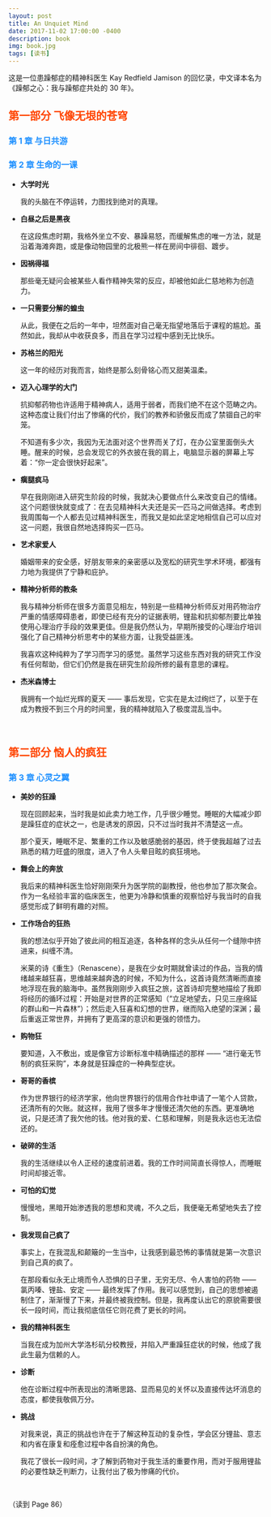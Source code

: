```yaml
---
layout: post
title: An Unquiet Mind
date: 2017-11-02 17:00:00 -0400
description: book
img: book.jpg
tags: [读书]
---
```


这是一位患躁郁症的精神科医生 Kay Redfield Jamison 的回忆录，中文译本名为《躁郁之心：我与躁郁症共处的 30 年》。

## <span style="color:OrangeRed">第一部分 飞像无垠的苍穹</span>

### <span style="color:DodgerBlue">第 1 章	与日共游</span>



### <span style="color:DodgerBlue">第 2 章	生命的一课</span>

- **大学时光**

  我的头脑在不停运转，力图找到绝对的真理。

- **白昼之后是黑夜**

  在这段焦虑时期，我格外坐立不安、暴躁易怒，而缓解焦虑的唯一方法，就是沿着海滩奔跑，或是像动物园里的北极熊一样在房间中徘徊、踱步。

- **因祸得福**

  那些毫无疑问会被某些人看作精神失常的反应，却被他如此仁慈地称为创造力。

- **一只需要分解的蝗虫**

  从此，我便在之后的一年中，坦然面对自己毫无指望地落后于课程的尴尬。虽然如此，我却从中收获良多，而且在学习过程中感到无比快乐。

- **苏格兰的阳光**

  这一年的经历对我而言，始终是那么刻骨铭心而又甜美温柔。

- **迈入心理学的大门**

  抗抑郁药物也许适用于精神病人，适用于弱者，而我们绝不在这个范畴之内。这种态度让我们付出了惨痛的代价，我们的教养和骄傲反而成了禁锢自己的牢笼。

  不知道有多少次，我因为无法面对这个世界而关了灯，在办公室里面倒头大睡。醒来的时候，总会发现它的外衣披在我的肩上，电脑显示器的屏幕上写着：“你一定会很快好起来”。

- **瘸腿疯马**

  早在我刚刚进入研究生阶段的时候，我就决心要做点什么来改变自己的情绪。这个问题很快就变成了：在去见精神科大夫还是买一匹马之间做选择。考虑到我周围每一个人都去见过精神科医生，而我又是如此坚定地相信自己可以应对这一问题，我很自然地选择购买一匹马。

- **艺术家爱人**

  婚姻带来的安全感，好朋友带来的亲密感以及宽松的研究生学术环境，都强有力地为我提供了宁静和庇护。

- **精神分析师的教条**

  我与精神分析师在很多方面意见相左，特别是一些精神分析师反对用药物治疗严重的情感障碍患者，即使已经有充分的证据表明，锂盐和抗抑郁剂要比单独使用心理治疗手段的效果更佳。但是我仍然认为，早期所接受的心理治疗培训强化了自己精神分析思考中的某些方面，让我受益匪浅。

  我喜欢这种纯粹为了学习而学习的感觉。虽然学习这些东西对我的研究工作没有任何帮助，但它们仍然是我在研究生阶段所修的最有意思的课程。

- **杰米森博士**

  我拥有一个灿烂光辉的夏天 —— 事后发现，它实在是太过绚烂了，以至于在成为教授不到三个月的时间里，我的精神就陷入了极度混乱当中。



<br>

## <span style="color:OrangeRed">第二部分 恼人的疯狂</span>

### <span style="color:DodgerBlue">第 3 章 心灵之翼</span>



- **美妙的狂躁**

  现在回顾起来，当时我是如此卖力地工作，几乎很少睡觉。睡眠的大幅减少即是躁狂症的症状之一，也是诱发的原因，只不过当时我并不清楚这一点。

  那个夏天，睡眠不足、繁重的工作以及敏感脆弱的基因，终于使我超越了过去熟悉的精力旺盛的限度，进入了令人头晕目眩的疯狂境地。

- **舞会上的奔放**

  我后来的精神科医生恰好刚刚荣升为医学院的副教授，他也参加了那次聚会。作为一名经验丰富的临床医生，他更为冷静和慎重的观察恰好与我当时的自我感觉形成了鲜明有趣的对照。

- **工作场合的狂热**

  我的想法似乎开始了彼此间的相互追逐，各种各样的念头从任何一个缝隙中挤进来，纠缠不清。

  米莱的诗《重生》（Renascene），是我在少女时期就曾读过的作品，当我的情绪越来越狂喜，思维越来越奔逸的时候，不知为什么，这首诗竟然清晰而直接地浮现在我的脑海中。虽然我刚刚步入疯狂之旅，这首诗却完整地描绘了我即将经历的循环过程：开始是对世界的正常感知（“立足地望去，只见三座绵延的群山和一片森林”）；然后走入狂喜和幻想的世界，继而陷入绝望的深渊；最后重返正常世界，并拥有了更高深的意识和更强的领悟力。


- **购物狂**

  要知道，入不敷出，或是像官方诊断标准中精确描述的那样 —— “进行毫无节制的疯狂采购”，本身就是狂躁症的一种典型症状。

- **哥哥的香槟**

  作为世界银行的经济学家，他向世界银行的信用合作社申请了一笔个人贷款，还清所有的欠账。就这样，我用了很多年才慢慢还清欠他的东西。更准确地说，只是还清了我欠他的钱。他对我的爱、仁慈和理解，则是我永远也无法偿还的。

- **破碎的生活**

  我的生活继续以令人正经的速度前进着。我的工作时间简直长得惊人，而睡眠时间却接近零。

- **可怕的幻觉**

  慢慢地，黑暗开始渗透我的思想和灵魂，不久之后，我便毫无希望地失去了控制。

- **我发现自己疯了**

  事实上，在我混乱和颠簸的一生当中，让我感到最恐怖的事情就是第一次意识到自己真的疯了。

  在那段看似永无止境而令人恐惧的日子里，无穷无尽、令人害怕的药物 —— 氯丙嗪、锂盐、安定 —— 最终发挥了作用。我可以感觉到，自己的思想被遏制住了，渐渐慢了下来，并最终被我控制。但是，我再度认出它的原貌需要很长一段时间，而让我彻底信任它则花费了更长的时间。

- **我的精神科医生**

  当我在成为加州大学洛杉矶分校教授，并陷入严重躁狂症状的时候，他成了我此生最为信赖的人。

- **诊断**

  他在诊断过程中所表现出的清晰思路、显而易见的关怀以及直接传达坏消息的态度，都使我敬佩万分。

- **挑战**

  对我来说，真正的挑战也许在于了解这种互动的复杂性，学会区分锂盐、意志和内省在康复和痊愈过程中各自扮演的角色。

  我花了很长一段时间，才了解到药物对于我生活的重要作用，而对于服用锂盐的必要性缺乏判断力，让我付出了极为惨痛的代价。





<br>

（读到 Page 86）